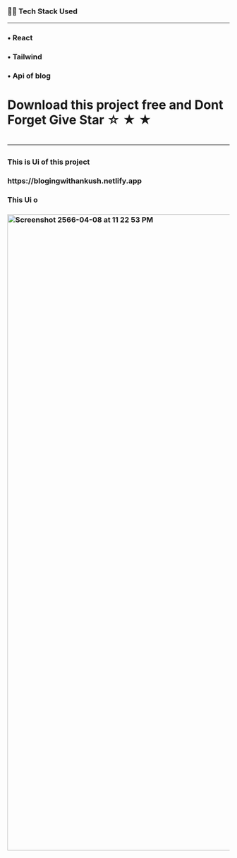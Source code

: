 <h3>👨‍💻 Tech Stack Used</h3>
<hr>
<h3>&#x2022; React</h3>
<h3>&#x2022; Tailwind</h3>
<h3>&#x2022; Api of blog</h3>
<h1> Download this project free and Dont Forget Give Star &star; &starf; &bigstar;  <h1/>
<hr>
<h3> This is Ui of this project<h3/>
<p> https://blogingwithankush.netlify.app<p/>

<h3> This Ui o<h3/>
<img width="1440" alt="Screenshot 2566-04-08 at 11 22 53 PM" src="https://user-images.githubusercontent.com/84925305/230735945-2e8aff14-2ebe-4359-b6ad-08ca0d626469.png">
